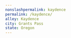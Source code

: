 ```yaml
---
﻿nonslashpermalink: kaydence
permalink: /kaydence/
alley: Kaydence
city: Grants Pass
state: Oregon
---
```

